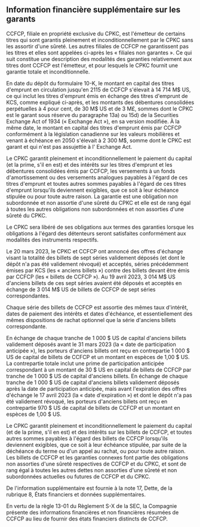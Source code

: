 ## Information financière supplémentaire sur les garants

CCFCP, filiale en propriété exclusive du CPKC, est l'émetteur de certains titres qui sont garantis pleinement et inconditionnellement par le CPKC sans les assortir d'une sûreté. Les autres filiales de CCFCP ne garantissent pas les titres et elles sont appelées ci-après les « filiales non garantes ». Ce qui suit constitue une description des modalités des garanties relativement aux titres dont CCFCP est l'émetteur, et pour lesquels le CPKC fournit une garantie totale et inconditionnelle.

En date du dépôt du formulaire 10-K, le montant en capital des titres d'emprunt en circulation jusqu'en 2115 de CCFCP s'élevait à 14 714 M\$ US, ce qui inclut les titres d'emprunt émis en échange des titres d'emprunt de KCS, comme expliqué ci-après, et les montants des débentures consolidées perpétuelles à 4 pour cent, de 30 M\$ US et de 3 M£, sommes dont le CPKC est le garant sous réserve du paragraphe 13a) ou 15d) de la Securities Exchange Act of 1934 (« Exchange Act »), en sa version modifiée. À la même date, le montant en capital des titres d'emprunt émis par CCFCP conformément à la législation canadienne sur les valeurs mobilières et venant à échéance en 2050 s'élevait à 2 300 M\$, somme dont le CPKC est garant et qui n'est pas assujettie à l' Exchange Act.

Le CPKC garantit pleinement et inconditionnellement le paiement du capital (et la prime, s'il en est) et des intérêts sur les titres d'emprunt et les débentures consolidées émis par CCFCP, les versements à un fonds d'amortissement ou des versements analogues payables à l'égard de ces titres d'emprunt et toutes autres sommes payables à l'égard de ces titres d'emprunt lorsqu'ils deviennent exigibles, que ce soit à leur échéance stipulée ou pour toute autre raison. La garantie est une obligation non subordonnée et non assortie d'une sûreté du CPKC et elle est de rang égal à toutes les autres obligations non subordonnées et non assorties d'une sûreté du CPKC.

Le CPKC sera libéré de ses obligations aux termes des garanties lorsque les obligations à l'égard des détenteurs seront satisfaites conformément aux modalités des instruments respectifs.

Le 20 mars 2023, le CPKC et CCFCP ont annoncé des offres d'échange visant la totalité des billets de sept séries validement déposés (et dont le dépôt n'a pas été validement révoqué) et acceptés, séries précédemment émises par KCS (les « anciens billets ») contre des billets devant être émis par CCFCP (les « billets de CCFCP »). Au 19 avril 2023, 3 014 M\$ US d'anciens billets de ces sept séries avaient été déposés et acceptés en échange de 3 014 M\$ US de billets de CCFCP de sept séries correspondantes.

Chaque série des billets de CCFCP est assortie des mêmes taux d'intérêt, dates de paiement des intérêts et dates d'échéance, et essentiellement des mêmes dispositions de rachat optionnel que la série d'anciens billets correspondante.

En échange de chaque tranche de 1 000 \$ US de capital d'anciens billets validement déposés avant le 31 mars 2023 (la « date de participation anticipée »), les porteurs d'anciens billets ont reçu en contrepartie 1 000 \$ US de capital de billets de CCFCP et un montant en espèces de 1,00 \$ US. La contrepartie totale inclut une prime de participation anticipée correspondant à un montant de 30 \$ US en capital de billets de CCFCP par tranche de 1 000 \$ US de capital d'anciens billets. En échange de chaque tranche de 1 000 \$ US de capital d'anciens billets validement déposés après la date de participation anticipée, mais avant l'expiration des offres d'échange le 17 avril 2023 (la « date d'expiration ») et dont le dépôt n'a pas été validement révoqué, les porteurs d'anciens billets ont reçu en contrepartie 970 \$ US de capital de billets de CCFCP et un montant en espèces de 1,00 \$ US.

Le CPKC garantit pleinement et inconditionnellement le paiement du capital (et de la prime, s'il en est) et des intérêts sur les billets de CCFCP, et toutes autres sommes payables à l'égard des billets de CCFCP lorsqu'ils deviennent exigibles, que ce soit à leur échéance stipulée, par suite de la déchéance du terme ou d'un appel au rachat, ou pour toute autre raison. Les billets de CCFCP et les garanties connexes font partie des obligations non assorties d'une sûreté respectives de CCFCP et du CPKC, et sont de rang égal à toutes les autres dettes non assorties d'une sûreté et non subordonnées actuelles ou futures de CCFCP et du CPKC.

De l'information supplémentaire est fournie à la note 17, Dette, de la rubrique 8, États financiers et données supplémentaires.

En vertu de la règle 13-01 du Règlement S-X de la SEC, la Compagnie présente des informations financières et non financières résumées de CCFCP au lieu de fournir des états financiers distincts de CCFCP.